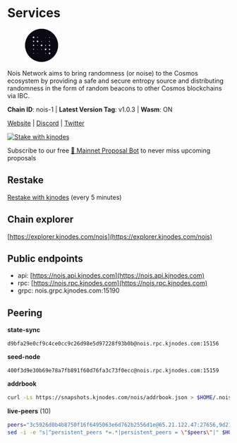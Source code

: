 # Services

<figure><img src="https://raw.githubusercontent.com/kj89/cosmos-images/main/logos/nois.png" alt=""><figcaption></figcaption></figure>

Nois Network aims to bring randomness (or noise)  to the Cosmos ecosystem by providing a safe and  secure entropy source and distributing randomness  in the form of random beacons to other Cosmos blockchains via IBC.

**Chain ID**: nois-1 | **Latest Version Tag**: v1.0.3 | **Wasm**: ON

[Website](https://nois.network) | [Discord](https://discord.gg/dHdpwtEb6F) | [Twitter](https://twitter.com/NoisRNG)

[![Stake with kjnodes](https://i.ibb.co/cr44Q8j/button-stake-with-kjnodes.png)](https://restake.app/nois/noisvaloper1fe7ju873fkknmfrmytaft93y5rlf0xcrqtp39k)

Subscribe to our free [🤖 Mainnet Proposal Bot](https://t.me/kjnodes_proposal_bot) to never miss upcoming proposals

## Restake

[Restake with kjnodes](https://restake.app/nois/noisvaloper1fe7ju873fkknmfrmytaft93y5rlf0xcrqtp39k) (every 5 minutes)
## Chain explorer
[https://explorer.kjnodes.com/nois](https://explorer.kjnodes.com/nois)

## Public endpoints

* api: [https://nois.api.kjnodes.com](https://nois.api.kjnodes.com)
* rpc: [https://nois.rpc.kjnodes.com](https://nois.rpc.kjnodes.com)
* grpc: nois.grpc.kjnodes.com:15190

## Peering

**state-sync**

```text
d9bfa29e0cf9c4ce0cc9c26d98e5d97228f93b0b@nois.rpc.kjnodes.com:15156
```

**seed-node**

```text
400f3d9e30b69e78a7fb891f60d76fa3c73f0ecc@nois.rpc.kjnodes.com:15159
```

**addrbook**
```bash
curl -Ls https://snapshots.kjnodes.com/nois/addrbook.json > $HOME/.noisd/config/addrbook.json
```

**live-peers** (10)
```bash
peers="3c5926d0b4b8750f16f6495063e6d762b2556d1e@65.21.122.47:27656,9d21af60ad2568ffcb55a0bd0eb03b6cfa2644c5@49.12.120.113:26656,483678c263d8ceb45b11e450628928d05c641187@194.163.167.138:60656,d2041f5d812b4fb196d5210a287448b68fe7bef9@95.217.104.49:51656,acf21becb9397db3dc7ad29cd11993c8869d0ad3@65.21.52.246:26656,e541e3a182bcb8d8da8cea17716d12f0b730a0a6@144.76.40.53:17356,eeb51b9e6c7d6de977e3c6419f3bba78263b4b7e@192.99.32.49:26656,83e530ade685efa61579eccd9f990462cd0ff36e@5.189.157.124:21656,1eef6409922688e5bf6f00891537552b9ba5540f@135.181.119.59:51656,d9bfa29e0cf9c4ce0cc9c26d98e5d97228f93b0b@65.109.88.38:15156"
sed -i -e "s|^persistent_peers *=.*|persistent_peers = \"$peers\"|" $HOME/.noisd/config/config.toml
```
